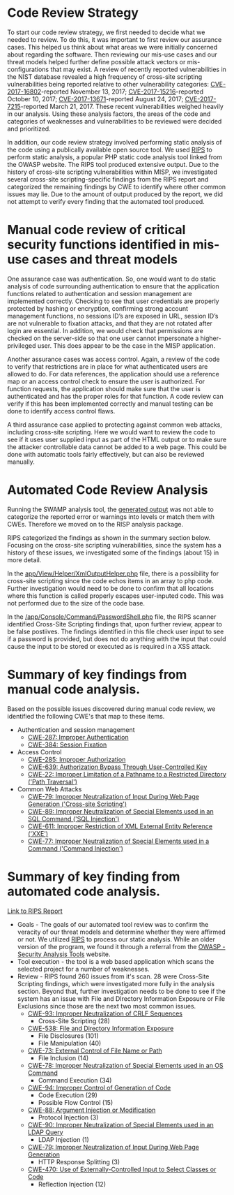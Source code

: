 # Code Review Strategy
To start our code review strategy, we first needed to decide what we needed to review.  To do this, it was important to first review our assurance cases.  This helped us think about what areas we were initially concerned about regarding the software. Then reviewing our mis-use cases and our threat models helped further define possible attack vectors or mis-configurations that may exist.  A review of recently reported vulnerabilities in the NIST database revealed a high frequency of cross-site scripting vulnerabilities being reported relative to other vulnerability categories:  [CVE-2017-16802](https://nvd.nist.gov/vuln/detail/CVE-2017-16802)-reported November 13, 2017;  [CVE-2017-15216](https://nvd.nist.gov/vuln/detail/CVE-2017-15216)-reported October 10, 2017;  [CVE-2017-13671](https://nvd.nist.gov/vuln/detail/CVE-2017-13671)-reported August 24, 2017;  [CVE-2017-7215](https://nvd.nist.gov/vuln/detail/CVE-2017-7215)-reported March 21, 2017.  These recent vulnerabilities weighed heavily in our analysis.   Using these analysis factors, the areas of the code and categories of weaknesses and vulnerabilities to be reviewed were decided and prioritized.   

In addition, our code review strategy involved performing static analysis of the code using a publically available open source tool.  We used [RIPS](http://rips-scanner.sourceforge.net/) to perform static analysis, a popular PHP static code analysis tool linked from the OWASP website.  The RIPS tool produced extensive output.  Due to the history of cross-site scripting vulnerabilities within MISP, we investigated several cross-site scripting-specific findings from the RIPS report and categorized the remaining findings by CWE to identify where other common issues may lie.  Due to the amount of output produced by the report, we did not attempt to verify every finding that the automated tool produced.

# Manual code review of critical security functions identified in mis-use cases and threat models
One assurance case was authentication.  So, one would want to do static analysis of code surrounding authentication to ensure that the application functions related to authentication and session management are implemented correctly.  Checking to see that user credentials are properly protected by hashing or encryption, confirming strong account management functions, no sessions ID’s are exposed in URL, session ID’s are not vulnerable to fixation attacks, and that they are not rotated after login are essential.  In addition, we would check that permissions are checked on the server-side so that one user cannot impersonate a higher-privileged user.  This does appear to be the case in the MISP application.  

Another assurance cases was access control.  Again, a review of the code to verify that restrictions are in place for what authenticated users are allowed to do.  For data references, the application should use a reference map or an access control check to ensure the user is authorized.  For function requests, the application should make sure that the user is authenticated and has the proper roles for that function.  A code review can verify if this has been implemented correctly and manual testing can be done to identify access control flaws.

A third assurance case applied to protecting against common web attacks, including cross-site scripting.  Here we would want to review the code to see if it uses user supplied input as part of the HTML output or to make sure the attacker controllable data cannot be added to a web page.  This could be done with automatic tools fairly effectively, but can also be reviewed manually.

# Automated Code Review Analysis

Running the SWAMP analysis tool, the [generated output](SwampReport_MISP.pdf) was not able to categorize the reported error or warnings into levels or match them with CWEs.  Therefore we moved on to the RISP analysis package. 

RIPS categorized the findings as shown in the summary section below.  Focusing on the cross-site scripting vulnerabilities, since the system has a history of these issues, we investigated some of the findings (about 15) in more detail.

In the [app/View/Helper/XmlOutputHelper.php](https://github.com/MISP/MISP/blob/2.4/app/View/Helper/XmlOutputHelper.php) file, there is a possibility for cross-site scripting since the code echos items in an array to php code.  Further investigation would need to be done to confirm that all locations where this function is called properly escapes user-inputed code.  This was not performed due to the size of the code base.

In the [/app/Console/Command/PasswordShell.php](https://github.com/MISP/MISP/blob/2.4/app/Console/Command/PasswordShell.php) file, the RIPS scanner identified Cross-Site Scripting findings that, upon further review, appear to be false postiives.  The findings identified in this file check user input to see if a password is provided, but does not do anything with the input that could cause the input to be stored or executed as is required in a XSS attack.

# Summary of key findings from manual code analysis.
Based on the possible issues discovered during manual code review, we identified the following CWE's that map to these items.

* Authentication and session management
    * [CWE-287: Improper Authentication](https://cwe.mitre.org/data/definitions/287.html)
    * [CWE-384: Session Fixation](https://cwe.mitre.org/data/definitions/384.html)
* Access Control
    * [CWE-285: Improper Authorization](https://cwe.mitre.org/data/definitions/285.html)
    * [CWE-639: Authorization Bypass Through User-Controlled Key](https://cwe.mitre.org/data/definitions/639.html)
    * [CWE-22: Improper Limitation of a Pathname to a Restricted Directory ('Path Traversal')](https://cwe.mitre.org/data/definitions/22.html)
* Common Web Attacks
    * [CWE-79: Improper Neutralization of Input During Web Page Generation ('Cross-site Scripting')](https://cwe.mitre.org/data/definitions/79.html)
    * [CWE-89: Improper Neutralization of Special Elements used in an SQL Command ('SQL Injection')](https://cwe.mitre.org/data/definitions/89.html)
    * [CWE-611: Improper Restriction of XML External Entity Reference ('XXE')](https://cwe.mitre.org/data/definitions/611.html)
    * [CWE-77: Improper Neutralization of Special Elements used in a Command ('Command Injection')](https://cwe.mitre.org/data/definitions/77.html)

# Summary of key finding from automated code analysis.
[Link to RIPS Report](https://github.com/team-assure/Semester-Project/raw/master/Code-analysis/RIPS%20Report.pdf)
* Goals - The goals of our automated tool review was to confirm the veracity of our threat models and determine whether they were affirmed or not.  We utilized [RIPS](http://rips-scanner.sourceforge.net/) to process our static analysis.  While an older version of the program, we found it through a referral from the [OWASP - Security Analysis Tools](https://www.owasp.org/index.php/Source_Code_Analysis_Tools) website.
* Tool execution - the tool is a web based application which scans the selected project for a number of weaknesses.
* Review - RIPS found 260 issues from it's scan.  28 were Cross-Site Scripting findings, which were investigated more fully in the analysis section.  Beyond that, further investigation needs to be done to see if the system has an issue with File and DIrectory Information Exposure or File Exclusions since those are the next two most common issues.
    * [CWE-93: Improper Neutralization of CRLF Sequences](https://cwe.mitre.org/data/definitions/93.html)
        * Cross-Site Scripting (28)
    * [CWE-538: File and Directory Information Exposure](https://cwe.mitre.org/data/definitions/538.html)
        * File Disclosures (101)
        * File Manipulation (40)
	* [CWE-73: External Control of File Name or Path](https://cwe.mitre.org/data/definitions/73.html)
      * File Inclusion (14)
	* [CWE-78: Improper Neutralization of Special Elements used in an OS Command](https://cwe.mitre.org/data/definitions/78.html)
	    * Command Execution (34)
	* [CWE-94: Improper Control of Generation of Code](https://cwe.mitre.org/data/definitions/94.html)
      * Code Execution (29)
      * Possible Flow Control (15)
	* [CWE-88: Argument Injection or Modification](https://cwe.mitre.org/data/definitions/88.html)
      * Protocol Injection (3)
	* [CWE-90: Improper Neutralization of Special Elements used in an LDAP Query](https://cwe.mitre.org/data/definitions/90.html)
      * LDAP Injection (1)
	* [CWE-79: Improper Neutralization of Input During Web Page Generation](https://cwe.mitre.org/data/definitions/79.html)
      * HTTP Response Splitting (3)
	* [CWE-470: Use of Externally-Controlled Input to Select Classes or Code](https://cwe.mitre.org/data/definitions/470.html)
	    * Reflection Injection (12)
